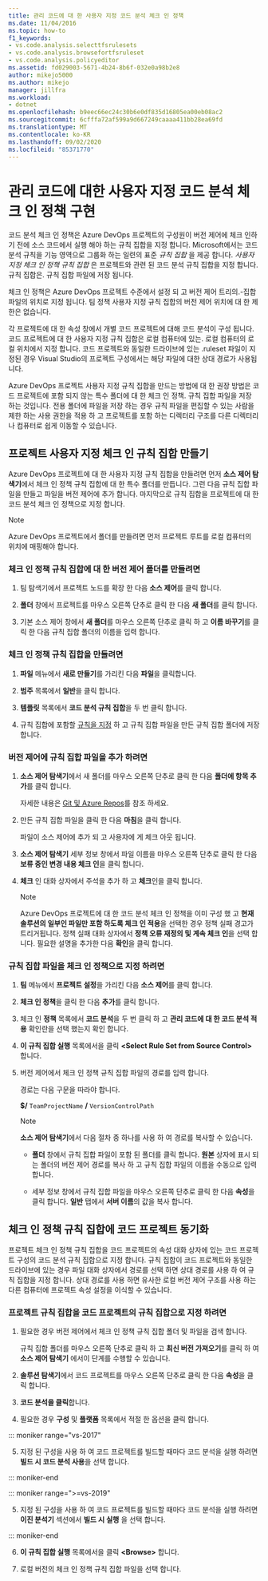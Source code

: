 ```yaml
---
title: 관리 코드에 대 한 사용자 지정 코드 분석 체크 인 정책
ms.date: 11/04/2016
ms.topic: how-to
f1_keywords:
- vs.code.analysis.selecttfsrulesets
- vs.code.analysis.browsefortfsruleset
- vs.code.analysis.policyeditor
ms.assetid: fd029003-5671-4b24-8b6f-032e0a98b2e8
author: mikejo5000
ms.author: mikejo
manager: jillfra
ms.workload:
- dotnet
ms.openlocfilehash: b9eec66ec24c30b6e0df835d16805ea00eb08ac2
ms.sourcegitcommit: 6cfffa72af599a9d667249caaaa411bb28ea69fd
ms.translationtype: MT
ms.contentlocale: ko-KR
ms.lasthandoff: 09/02/2020
ms.locfileid: "85371770"
---
```

# <a name="implement-custom-code-analysis-check-in-policies-for-managed-code"></a>관리 코드에 대한 사용자 지정 코드 분석 체크 인 정책 구현

코드 분석 체크 인 정책은 Azure DevOps 프로젝트의 구성원이 버전 제어에 체크 인하기 전에 소스 코드에서 실행 해야 하는 규칙 집합을 지정 합니다. Microsoft에서는 코드 분석 규칙을 기능 영역으로 그룹화 하는 일련의 표준 *규칙 집합* 을 제공 합니다. *사용자 지정 체크 인 정책 규칙 집합* 은 프로젝트와 관련 된 코드 분석 규칙 집합을 지정 합니다. 규칙 집합은. 규칙 집합 파일에 저장 됩니다.

체크 인 정책은 Azure DevOps 프로젝트 수준에서 설정 되 고 버전 제어 트리의.-집합 파일의 위치로 지정 됩니다. 팀 정책 사용자 지정 규칙 집합의 버전 제어 위치에 대 한 제한은 없습니다.

각 프로젝트에 대 한 속성 창에서 개별 코드 프로젝트에 대해 코드 분석이 구성 됩니다. 코드 프로젝트에 대 한 사용자 지정 규칙 집합은 로컬 컴퓨터에 있는. 로컬 컴퓨터의 로컬 위치에서 지정 합니다. 코드 프로젝트와 동일한 드라이브에 있는 .ruleset 파일이 지정된 경우 Visual Studio의 프로젝트 구성에서는 해당 파일에 대한 상대 경로가 사용됩니다.

Azure DevOps 프로젝트 사용자 지정 규칙 집합을 만드는 방법에 대 한 권장 방법은 코드 프로젝트에 포함 되지 않는 특수 폴더에 대 한 체크 인 정책. 규칙 집합 파일을 저장 하는 것입니다. 전용 폴더에 파일을 저장 하는 경우 규칙 파일을 편집할 수 있는 사람을 제한 하는 사용 권한을 적용 하 고 프로젝트를 포함 하는 디렉터리 구조를 다른 디렉터리나 컴퓨터로 쉽게 이동할 수 있습니다.

## <a name="create-the-project-custom-check-in-rule-set"></a>프로젝트 사용자 지정 체크 인 규칙 집합 만들기

Azure DevOps 프로젝트에 대 한 사용자 지정 규칙 집합을 만들려면 먼저 **소스 제어 탐색기**에서 체크 인 정책 규칙 집합에 대 한 특수 폴더를 만듭니다. 그런 다음 규칙 집합 파일을 만들고 파일을 버전 제어에 추가 합니다. 마지막으로 규칙 집합을 프로젝트에 대 한 코드 분석 체크 인 정책으로 지정 합니다.

> [!NOTE]
> Azure DevOps 프로젝트에서 폴더를 만들려면 먼저 프로젝트 루트를 로컬 컴퓨터의 위치에 매핑해야 합니다.

### <a name="to-create-the-version-control-folder-for-the-check-in-policy-rule-set"></a>체크 인 정책 규칙 집합에 대 한 버전 제어 폴더를 만들려면

1. 팀 탐색기에서 프로젝트 노드를 확장 한 다음 **소스 제어**를 클릭 합니다.

2. **폴더** 창에서 프로젝트를 마우스 오른쪽 단추로 클릭 한 다음 **새 폴더**를 클릭 합니다.

3. 기본 소스 제어 창에서 **새 폴더**를 마우스 오른쪽 단추로 클릭 하 고 **이름 바꾸기**를 클릭 한 다음 규칙 집합 폴더의 이름을 입력 합니다.

### <a name="to-create-the-check-in-policy-rule-set"></a>체크 인 정책 규칙 집합을 만들려면

1. **파일** 메뉴에서 **새로 만들기**를 가리킨 다음 **파일**을 클릭합니다.

2. **범주** 목록에서 **일반**을 클릭 합니다.

3. **템플릿** 목록에서 **코드 분석 규칙 집합**을 두 번 클릭 합니다.

4. 규칙 집합에 포함할 [규칙을 지정](../code-quality/how-to-create-a-custom-rule-set.md) 하 고 규칙 집합 파일을 만든 규칙 집합 폴더에 저장 합니다.

### <a name="to-add-the-rule-set-file-to-version-control"></a>버전 제어에 규칙 집합 파일을 추가 하려면

1. **소스 제어 탐색기**에서 새 폴더를 마우스 오른쪽 단추로 클릭 한 다음 **폴더에 항목 추가**를 클릭 합니다.

     자세한 내용은 [Git 및 Azure Repos](/azure/devops/repos/git/overview?view=vsts)를 참조 하세요.

2. 만든 규칙 집합 파일을 클릭 한 다음 **마침**을 클릭 합니다.

     파일이 소스 제어에 추가 되 고 사용자에 게 체크 아웃 됩니다.

3. **소스 제어 탐색기** 세부 정보 창에서 파일 이름을 마우스 오른쪽 단추로 클릭 한 다음 **보류 중인 변경 내용 체크 인**을 클릭 합니다.

4. **체크** 인 대화 상자에서 주석을 추가 하 고 **체크**인을 클릭 합니다.

    > [!NOTE]
    > Azure DevOps 프로젝트에 대 한 코드 분석 체크 인 정책을 이미 구성 했 고 **현재 솔루션의 일부인 파일만 포함 하도록 체크 인 적용**을 선택한 경우 정책 실패 경고가 트리거됩니다. 정책 실패 대화 상자에서 **정책 오류 재정의 및 계속 체크 인**을 선택 합니다. 필요한 설명을 추가한 다음 **확인**을 클릭 합니다.

### <a name="to-specify-the-rule-set-file-as-the-check-in-policy"></a>규칙 집합 파일을 체크 인 정책으로 지정 하려면

1. **팀** 메뉴에서 **프로젝트 설정**을 가리킨 다음 **소스 제어**를 클릭 합니다.

2. **체크 인 정책**을 클릭 한 다음 **추가**를 클릭 합니다.

3. 체크 인 **정책** 목록에서 **코드 분석**을 두 번 클릭 하 고 **관리 코드에 대 한 코드 분석 적용** 확인란을 선택 했는지 확인 합니다.

4. **이 규칙 집합 실행** 목록에서을 클릭 **\<Select Rule Set from Source Control>** 합니다.

5. 버전 제어에서 체크 인 정책 규칙 집합 파일의 경로를 입력 합니다.

     경로는 다음 구문을 따라야 합니다.

     **$/** `TeamProjectName` **/** `VersionControlPath`

    > [!NOTE]
    > **소스 제어 탐색기**에서 다음 절차 중 하나를 사용 하 여 경로를 복사할 수 있습니다.

    - **폴더** 창에서 규칙 집합 파일이 포함 된 폴더를 클릭 합니다. **원본** 상자에 표시 되는 폴더의 버전 제어 경로를 복사 하 고 규칙 집합 파일의 이름을 수동으로 입력 합니다.

    - 세부 정보 창에서 규칙 집합 파일을 마우스 오른쪽 단추로 클릭 한 다음 **속성**을 클릭 합니다. **일반** 탭에서 **서버 이름**의 값을 복사 합니다.

## <a name="synchronize-code-projects-to-the-check-in-policy-rule-set"></a>체크 인 정책 규칙 집합에 코드 프로젝트 동기화

프로젝트 체크 인 정책 규칙 집합을 코드 프로젝트의 속성 대화 상자에 있는 코드 프로젝트 구성의 코드 분석 규칙 집합으로 지정 합니다. 규칙 집합이 코드 프로젝트와 동일한 드라이브에 있는 경우 파일 대화 상자에서 경로를 선택 하면 상대 경로를 사용 하 여 규칙 집합을 지정 합니다. 상대 경로를 사용 하면 유사한 로컬 버전 제어 구조를 사용 하는 다른 컴퓨터에 프로젝트 속성 설정을 이식할 수 있습니다.

### <a name="to-specify-a-project-rule-set-as-the-rule-set-of-a-code-project"></a>프로젝트 규칙 집합을 코드 프로젝트의 규칙 집합으로 지정 하려면

1. 필요한 경우 버전 제어에서 체크 인 정책 규칙 집합 폴더 및 파일을 검색 합니다.

   규칙 집합 폴더를 마우스 오른쪽 단추로 클릭 하 고 **최신 버전 가져오기**를 클릭 하 여 **소스 제어 탐색기** 에서이 단계를 수행할 수 있습니다.

2. **솔루션 탐색기**에서 코드 프로젝트를 마우스 오른쪽 단추로 클릭 한 다음 **속성**을 클릭 합니다.

3. **코드 분석을 클릭**합니다.

4. 필요한 경우 **구성** 및 **플랫폼** 목록에서 적절 한 옵션을 클릭 합니다.

::: moniker range="vs-2017"

5. 지정 된 구성을 사용 하 여 코드 프로젝트를 빌드할 때마다 코드 분석을 실행 하려면 **빌드 시 코드 분석 사용**을 선택 합니다.

::: moniker-end

::: moniker range=">=vs-2019"

5. 지정 된 구성을 사용 하 여 코드 프로젝트를 빌드할 때마다 코드 분석을 실행 하려면 **이진 분석기** 섹션에서 **빌드 시 실행** 을 선택 합니다.

::: moniker-end

6. **이 규칙 집합 실행** 목록에서을 클릭 **\<Browse>** 합니다.

8. 로컬 버전의 체크 인 정책 규칙 집합 파일을 선택 합니다.
